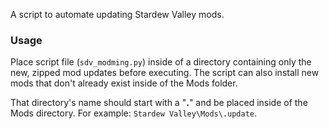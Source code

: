 A script to automate updating Stardew Valley mods.

### Usage
Place script file (`sdv_modming.py`) inside of a directory containing only the new, zipped mod updates before executing. The script can also install new mods that don't already exist inside of the Mods folder.

That directory's name should start with a "**.**" and be placed inside of the Mods directory. For example: `Stardew Valley\Mods\.update`.